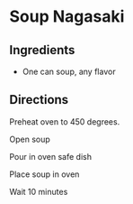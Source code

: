 # Soup Nagasaki

## Ingredients

* One can soup, any flavor

## Directions

Preheat oven to 450 degrees.

Open soup

Pour in oven safe dish

Place soup in oven

Wait 10 minutes
